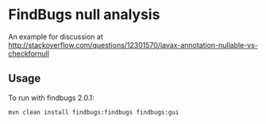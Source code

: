 FindBugs null analysis
======================

An example for discussion at http://stackoverflow.com/questions/12301570/javax-annotation-nullable-vs-checkfornull

Usage
-----

To run with findbugs 2.0.1:

    mvn clean install findbugs:findbugs findbugs:gui

